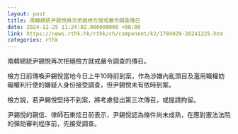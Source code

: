 ```yaml
---
layout: post
title: 南韓總統尹錫悅再次拒絕檢方就戒嚴令調查傳召
date: 2024-12-25 11:24:02.000000000 +08:00
link: https://news.rthk.hk/rthk/ch/component/k2/1784929-20241225.htm
categories: rthk
---
```


南韓總統尹錫悅再次拒絕檢方就戒嚴令調查的傳召。

檢方日前傳喚尹錫悅當地今日上午10時前到案，作為涉嫌內亂頭目及濫用職權妨礙權利行使的嫌疑人身份接受調查，但尹錫悅未有依時到案。

檢方說，若尹錫悅堅持不到案，將考慮發出第三次傳召，或提請拘留。

尹錫悅的親信、律師石東炫日前表示，尹錫悅認為條件尚未成熟，在應對憲法法院的彈劾審判程序前，先接受調查。
